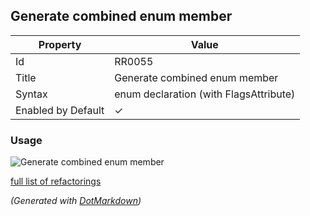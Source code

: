 ## Generate combined enum member

| Property           | Value                                    |
| ------------------ | ---------------------------------------- |
| Id                 | RR0055                                   |
| Title              | Generate combined enum member            |
| Syntax             | enum declaration \(with FlagsAttribute\) |
| Enabled by Default | &#x2713;                                 |

### Usage

![Generate combined enum member](../../images/refactorings/GenerateCombinedEnumMember.png)

[full list of refactorings](Refactorings.md)

*\(Generated with [DotMarkdown](http://github.com/JosefPihrt/DotMarkdown)\)*